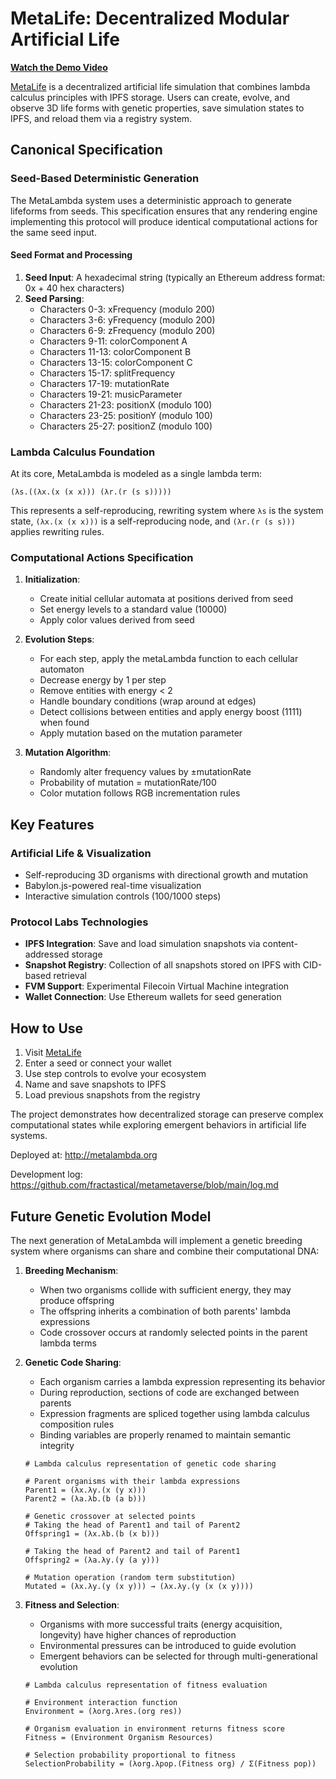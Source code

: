 # MetaLife: Decentralized Modular Artificial Life

**[Watch the Demo Video](https://youtu.be/oMEHwwOj0_w)**

[MetaLife](https://metalambda.org/modularmetalife.html) is a decentralized artificial life simulation that combines lambda calculus principles with IPFS storage. Users can create, evolve, and observe 3D life forms with genetic properties, save simulation states to IPFS, and reload them via a registry system.

## Canonical Specification

### Seed-Based Deterministic Generation

The MetaLambda system uses a deterministic approach to generate lifeforms from seeds. This specification ensures that any rendering engine implementing this protocol will produce identical computational actions for the same seed input.

#### Seed Format and Processing

1. **Seed Input**: A hexadecimal string (typically an Ethereum address format: 0x + 40 hex characters)
2. **Seed Parsing**:
   - Characters 0-3: xFrequency (modulo 200)
   - Characters 3-6: yFrequency (modulo 200)
   - Characters 6-9: zFrequency (modulo 200)
   - Characters 9-11: colorComponent A
   - Characters 11-13: colorComponent B
   - Characters 13-15: colorComponent C
   - Characters 15-17: splitFrequency
   - Characters 17-19: mutationRate
   - Characters 19-21: musicParameter
   - Characters 21-23: positionX (modulo 100)
   - Characters 23-25: positionY (modulo 100)
   - Characters 25-27: positionZ (modulo 100)

### Lambda Calculus Foundation

At its core, MetaLambda is modeled as a single lambda term:

```
(λs.((λx.(x (x x))) (λr.(r (s s)))))
```

This represents a self-reproducing, rewriting system where `λs` is the system state, `(λx.(x (x x)))` is a self-reproducing node, and `(λr.(r (s s)))` applies rewriting rules.

### Computational Actions Specification

1. **Initialization**:
   - Create initial cellular automata at positions derived from seed
   - Set energy levels to a standard value (10000)
   - Apply color values derived from seed

2. **Evolution Steps**:
   - For each step, apply the metaLambda function to each cellular automaton
   - Decrease energy by 1 per step
   - Remove entities with energy < 2
   - Handle boundary conditions (wrap around at edges)
   - Detect collisions between entities and apply energy boost (1111) when found
   - Apply mutation based on the mutation parameter

3. **Mutation Algorithm**:
   - Randomly alter frequency values by ±mutationRate
   - Probability of mutation = mutationRate/100
   - Color mutation follows RGB incrementation rules

## Key Features

### Artificial Life & Visualization
- Self-reproducing 3D organisms with directional growth and mutation
- Babylon.js-powered real-time visualization
- Interactive simulation controls (100/1000 steps)

### Protocol Labs Technologies
- **IPFS Integration**: Save and load simulation snapshots via content-addressed storage
- **Snapshot Registry**: Collection of all snapshots stored on IPFS with CID-based retrieval
- **FVM Support**: Experimental Filecoin Virtual Machine integration
- **Wallet Connection**: Use Ethereum wallets for seed generation

## How to Use

1. Visit [MetaLife](https://metalambda.org/modularmetalife.html)
2. Enter a seed or connect your wallet
3. Use step controls to evolve your ecosystem
4. Name and save snapshots to IPFS
5. Load previous snapshots from the registry

The project demonstrates how decentralized storage can preserve complex computational states while exploring emergent behaviors in artificial life systems.

Deployed at: http://metalambda.org

Development log: https://github.com/fractastical/metametaverse/blob/main/log.md

## Future Genetic Evolution Model

The next generation of MetaLambda will implement a genetic breeding system where organisms can share and combine their computational DNA:

1. **Breeding Mechanism**:
   - When two organisms collide with sufficient energy, they may produce offspring
   - The offspring inherits a combination of both parents' lambda expressions
   - Code crossover occurs at randomly selected points in the parent lambda terms

2. **Genetic Code Sharing**:
   - Each organism carries a lambda expression representing its behavior
   - During reproduction, sections of code are exchanged between parents
   - Expression fragments are spliced together using lambda calculus composition rules
   - Binding variables are properly renamed to maintain semantic integrity

   ```
   # Lambda calculus representation of genetic code sharing
   
   # Parent organisms with their lambda expressions
   Parent1 = (λx.λy.(x (y x)))
   Parent2 = (λa.λb.(b (a b)))
   
   # Genetic crossover at selected points
   # Taking the head of Parent1 and tail of Parent2
   Offspring1 = (λx.λb.(b (x b)))
   
   # Taking the head of Parent2 and tail of Parent1
   Offspring2 = (λa.λy.(y (a y)))
   
   # Mutation operation (random term substitution)
   Mutated = (λx.λy.(y (x y))) → (λx.λy.(y (x (x y))))
   ```

3. **Fitness and Selection**:
   - Organisms with more successful traits (energy acquisition, longevity) have higher chances of reproduction
   - Environmental pressures can be introduced to guide evolution
   - Emergent behaviors can be selected for through multi-generational evolution
   
   ```
   # Lambda calculus representation of fitness evaluation
   
   # Environment interaction function
   Environment = (λorg.λres.(org res))
   
   # Organism evaluation in environment returns fitness score
   Fitness = (Environment Organism Resources)
   
   # Selection probability proportional to fitness
   SelectionProbability = (λorg.λpop.(Fitness org) / Σ(Fitness pop))
   ```
